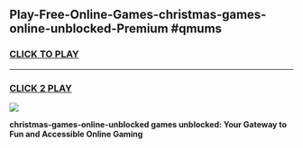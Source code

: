 
## Play-Free-Online-Games-christmas-games-online-unblocked-Premium #qmums
<h3>
<a href="https://premium.freeplayer.one?title=christmas-games-online-unblocked&ref=8M">CLICK TO PLAY</a></h3>
<hr>

<h3>
<a href="https://premium.freeplayer.one?title=christmas-games-online-unblocked&ref=8M">CLICK 2 PLAY</a>
  
</h3>

<a href="https://premium.freeplayer.one?title=christmas-games-online-unblocked&ref=8M"><img src="https://clearcache.store/games.png"></a>


**christmas-games-online-unblocked games unblocked: Your Gateway to Fun and Accessible Online Gaming**
